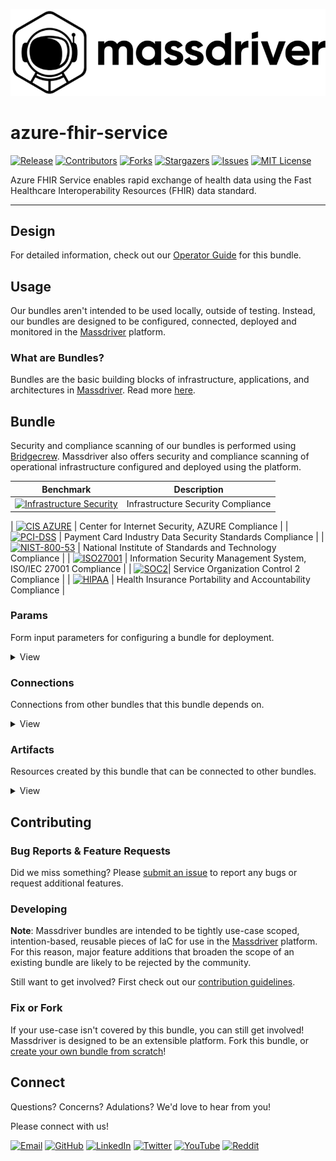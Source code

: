 [![Massdriver][logo]][website]

# azure-fhir-service

[![Release][release_shield]][release_url]
[![Contributors][contributors_shield]][contributors_url]
[![Forks][forks_shield]][forks_url]
[![Stargazers][stars_shield]][stars_url]
[![Issues][issues_shield]][issues_url]
[![MIT License][license_shield]][license_url]

Azure FHIR Service enables rapid exchange of health data using the Fast Healthcare Interoperability Resources (FHIR) data standard.

---

## Design

For detailed information, check out our [Operator Guide](operator.mdx) for this bundle.

## Usage

Our bundles aren't intended to be used locally, outside of testing. Instead, our bundles are designed to be configured, connected, deployed and monitored in the [Massdriver][website] platform.

### What are Bundles?

Bundles are the basic building blocks of infrastructure, applications, and architectures in [Massdriver][website]. Read more [here](https://docs.massdriver.cloud/concepts/bundles).

## Bundle

<!-- COMPLIANCE:START -->

Security and compliance scanning of our bundles is performed using [Bridgecrew](https://www.bridgecrew.cloud/). Massdriver also offers security and compliance scanning of operational infrastructure configured and deployed using the platform.

| Benchmark                                                                                                                                                                                                                                                       | Description                        |
| --------------------------------------------------------------------------------------------------------------------------------------------------------------------------------------------------------------------------------------------------------------- | ---------------------------------- |
| [![Infrastructure Security](https://www.bridgecrew.cloud/badges/github/massdriver-cloud/azure-fhir-service/general)](https://www.bridgecrew.cloud/link/badge?vcs=github&fullRepo=massdriver-cloud%2Fazure-fhir-service&benchmark=INFRASTRUCTURE+SECURITY) | Infrastructure Security Compliance |

| [![CIS AZURE](https://www.bridgecrew.cloud/badges/github/massdriver-cloud/azure-fhir-service/cis_azure)](https://www.bridgecrew.cloud/link/badge?vcs=github&fullRepo=massdriver-cloud%2Fazure-fhir-service&benchmark=CIS+AZURE+V1.1) | Center for Internet Security, AZURE Compliance |
| [![PCI-DSS](https://www.bridgecrew.cloud/badges/github/massdriver-cloud/azure-fhir-service/pci)](https://www.bridgecrew.cloud/link/badge?vcs=github&fullRepo=massdriver-cloud%2Fazure-fhir-service&benchmark=PCI-DSS+V3.2) | Payment Card Industry Data Security Standards Compliance |
| [![NIST-800-53](https://www.bridgecrew.cloud/badges/github/massdriver-cloud/azure-fhir-service/nist)](https://www.bridgecrew.cloud/link/badge?vcs=github&fullRepo=massdriver-cloud%2Fazure-fhir-service&benchmark=NIST-800-53) | National Institute of Standards and Technology Compliance |
| [![ISO27001](https://www.bridgecrew.cloud/badges/github/massdriver-cloud/azure-fhir-service/iso)](https://www.bridgecrew.cloud/link/badge?vcs=github&fullRepo=massdriver-cloud%2Fazure-fhir-service&benchmark=ISO27001) | Information Security Management System, ISO/IEC 27001 Compliance |
| [![SOC2](https://www.bridgecrew.cloud/badges/github/massdriver-cloud/azure-fhir-service/soc2)](https://www.bridgecrew.cloud/link/badge?vcs=github&fullRepo=massdriver-cloud%2Fazure-fhir-service&benchmark=SOC2)| Service Organization Control 2 Compliance |
| [![HIPAA](https://www.bridgecrew.cloud/badges/github/massdriver-cloud/azure-fhir-service/hipaa)](https://www.bridgecrew.cloud/link/badge?vcs=github&fullRepo=massdriver-cloud%2Fazure-fhir-service&benchmark=HIPAA) | Health Insurance Portability and Accountability Compliance |

<!-- COMPLIANCE:END -->

### Params

Form input parameters for configuring a bundle for deployment.

<details>
<summary>View</summary>

<!-- PARAMS:START -->
## Properties

- **`database`** *(object)*
  - **`allowed_origins`** *(array)*: Origins allowed to access the FHIR API.
    - **Items** *(string)*
  - **`region`** *(string)*: Region for the FHIR database. **Cannot be changed after deployment.**.
    - **One of**
      - Australia East
      - Canada Central
      - Central India
      - East US
      - East US 2
      - Korea Central
      - North Europe
      - West Europe
      - West US 2
      - West US 3
      - South Central US
      - Southeast Asia
      - Sweden Central
      - Switzerland North
      - UK South
- **`logging`** *(object)*
  - **`enable_logging`** *(boolean)*: Enable diagnostic logging of FHIR to be stored in a blob storage account. Default: `False`.
- **`monitoring`** *(object)*
  - **`mode`** *(string)*: Enable and customize Function App metric alarms. Default: `AUTOMATED`.
    - **One of**
      - Automated
      - Custom
      - Disabled
- **`registry`** *(array)*
  - **Items** *(object)*
    - **`image_name`** *(string)*: Image name to use in Azure Container Registry.
    - **`login_server`** *(string)*: FHIR Converter templates can be stored on Azure Container Registry as images to be used in the FHIR Server API. You can also remove the images you no longer need.
<!-- PARAMS:END -->

</details>

### Connections

Connections from other bundles that this bundle depends on.

<details>
<summary>View</summary>

<!-- CONNECTIONS:START -->
## Properties

- **`azure_service_principal`** *(object)*: . Cannot contain additional properties.
  - **`data`** *(object)*
    - **`client_id`** *(string)*: A valid UUID field.

      Examples:
      ```json
      "123xyz99-ab34-56cd-e7f8-456abc1q2w3e"
      ```

    - **`client_secret`** *(string)*
    - **`subscription_id`** *(string)*: A valid UUID field.

      Examples:
      ```json
      "123xyz99-ab34-56cd-e7f8-456abc1q2w3e"
      ```

    - **`tenant_id`** *(string)*: A valid UUID field.

      Examples:
      ```json
      "123xyz99-ab34-56cd-e7f8-456abc1q2w3e"
      ```

  - **`specs`** *(object)*
- **`azure_storage_account_data_lake`** *(object)*: . Cannot contain additional properties.
  - **`data`** *(object)*
    - **`infrastructure`** *(object)*
      - **`ari`** *(string)*: Azure Resource ID.

        Examples:
        ```json
        "/subscriptions/12345678-1234-1234-abcd-1234567890ab/resourceGroups/resource-group-name/providers/Microsoft.Network/virtualNetworks/network-name"
        ```

      - **`endpoint`** *(string)*: Azure Storage Account endpoint authentication. Cannot contain additional properties.

        Examples:
        ```json
        "https://storageaccount.blob.core.windows.net/"
        ```

        ```json
        "http://storageaccount.file.core.windows.net"
        ```

        ```json
        "abfs://filesystem.accountname.dfs.core.windows.net/"
        ```

        ```json
        "https://storageaccount.privatelink01.queue.core.windows.net/"
        ```

    - **`security`** *(object)*: Azure Security Configuration. Cannot contain additional properties.
      - **`iam`** *(object)*: IAM Roles And Scopes. Cannot contain additional properties.
        - **`^[a-z]+[a-z_]*[a-z]$`** *(object)*
          - **`role`**: Azure Role.

            Examples:
            ```json
            "Storage Blob Data Reader"
            ```

          - **`scope`** *(string)*: Azure IAM Scope.
  - **`specs`** *(object)*
    - **`azure`** *(object)*: .
      - **`region`** *(string)*: Select the Azure region you'd like to provision your resources in.
- **`azure_virtual_network`** *(object)*: . Cannot contain additional properties.
  - **`data`** *(object)*
    - **`infrastructure`** *(object)*
      - **`cidr`** *(string)*

        Examples:
        ```json
        "10.100.0.0/16"
        ```

        ```json
        "192.24.12.0/22"
        ```

      - **`default_subnet_id`** *(string)*: Azure Resource ID.

        Examples:
        ```json
        "/subscriptions/12345678-1234-1234-abcd-1234567890ab/resourceGroups/resource-group-name/providers/Microsoft.Network/virtualNetworks/network-name"
        ```

      - **`id`** *(string)*: Azure Resource ID.

        Examples:
        ```json
        "/subscriptions/12345678-1234-1234-abcd-1234567890ab/resourceGroups/resource-group-name/providers/Microsoft.Network/virtualNetworks/network-name"
        ```

  - **`specs`** *(object)*
    - **`azure`** *(object)*: .
      - **`region`** *(string)*: Select the Azure region you'd like to provision your resources in.
<!-- CONNECTIONS:END -->

</details>

### Artifacts

Resources created by this bundle that can be connected to other bundles.

<details>
<summary>View</summary>

<!-- ARTIFACTS:START -->
## Properties

- **`azure_fhir_service`** *(object)*: Azure FHIR Service authentication APIs. Cannot contain additional properties.
  - **`data`** *(object)*
    - **`authentication`**: FHIR authentication for API. Cannot contain additional properties.
      - **`audience`** *(string)*: An HTTPS endpoint URL.

        Examples:
        ```json
        "https://example.com/some/path"
        ```

        ```json
        "https://massdriver.cloud"
        ```

      - **`authority`** *(string)*: An HTTPS endpoint URL.

        Examples:
        ```json
        "https://example.com/some/path"
        ```

        ```json
        "https://massdriver.cloud"
        ```

    - **`infrastructure`** *(object)*: Minimal Azure Infrastructure Config. Cannot contain additional properties.
      - **`ari`** *(string)*: Azure Resource ID.

        Examples:
        ```json
        "/subscriptions/12345678-1234-1234-abcd-1234567890ab/resourceGroups/resource-group-name/providers/Microsoft.Network/virtualNetworks/network-name"
        ```

    - **`security`** *(object)*: Azure Security Configuration. Cannot contain additional properties.
      - **`iam`** *(object)*: IAM Roles And Scopes. Cannot contain additional properties.
        - **`^[a-z]+[a-z_]*[a-z]$`** *(object)*
          - **`role`**: Azure Role.

            Examples:
            ```json
            "Storage Blob Data Reader"
            ```

          - **`scope`** *(string)*: Azure IAM Scope.
  - **`specs`** *(object)*
    - **`azure`** *(object)*: .
      - **`region`** *(string)*: Select the Azure region you'd like to provision your resources in.
<!-- ARTIFACTS:END -->

</details>

## Contributing

<!-- CONTRIBUTING:START -->

### Bug Reports & Feature Requests

Did we miss something? Please [submit an issue](https://github.com/massdriver-cloud/azure-fhir-service/issues) to report any bugs or request additional features.

### Developing

**Note**: Massdriver bundles are intended to be tightly use-case scoped, intention-based, reusable pieces of IaC for use in the [Massdriver][website] platform. For this reason, major feature additions that broaden the scope of an existing bundle are likely to be rejected by the community.

Still want to get involved? First check out our [contribution guidelines](https://docs.massdriver.cloud/bundles/contributing).

### Fix or Fork

If your use-case isn't covered by this bundle, you can still get involved! Massdriver is designed to be an extensible platform. Fork this bundle, or [create your own bundle from scratch](https://docs.massdriver.cloud/bundles/development)!

<!-- CONTRIBUTING:END -->

## Connect

<!-- CONNECT:START -->

Questions? Concerns? Adulations? We'd love to hear from you!

Please connect with us!

[![Email][email_shield]][email_url]
[![GitHub][github_shield]][github_url]
[![LinkedIn][linkedin_shield]][linkedin_url]
[![Twitter][twitter_shield]][twitter_url]
[![YouTube][youtube_shield]][youtube_url]
[![Reddit][reddit_shield]][reddit_url]

<!-- markdownlint-disable -->

[logo]: https://raw.githubusercontent.com/massdriver-cloud/docs/main/static/img/logo-with-logotype-horizontal-400x110.svg

[docs]: https://docs.massdriver.cloud/?utm_source=github&utm_medium=readme&utm_campaign=azure-fhir-service&utm_content=docs
[website]: https://www.massdriver.cloud/?utm_source=github&utm_medium=readme&utm_campaign=azure-fhir-service&utm_content=website
[github]: https://github.com/massdriver-cloud?utm_source=github&utm_medium=readme&utm_campaign=azure-fhir-service&utm_content=github
[slack]: https://massdriverworkspace.slack.com/?utm_source=github&utm_medium=readme&utm_campaign=azure-fhir-service&utm_content=slack
[linkedin]: https://www.linkedin.com/company/massdriver/?utm_source=github&utm_medium=readme&utm_campaign=azure-fhir-service&utm_content=linkedin

[contributors_shield]: https://img.shields.io/github/contributors/massdriver-cloud/azure-fhir-service.svg?style=for-the-badge
[contributors_url]: https://github.com/massdriver-cloud/azure-fhir-service/graphs/contributors
[forks_shield]: https://img.shields.io/github/forks/massdriver-cloud/azure-fhir-service.svg?style=for-the-badge
[forks_url]: https://github.com/massdriver-cloud/azure-fhir-service/network/members
[stars_shield]: https://img.shields.io/github/stars/massdriver-cloud/azure-fhir-service.svg?style=for-the-badge
[stars_url]: https://github.com/massdriver-cloud/azure-fhir-service/stargazers
[issues_shield]: https://img.shields.io/github/issues/massdriver-cloud/azure-fhir-service.svg?style=for-the-badge
[issues_url]: https://github.com/massdriver-cloud/azure-fhir-service/issues
[release_url]: https://github.com/massdriver-cloud/azure-fhir-service/releases/latest
[release_shield]: https://img.shields.io/github/release/massdriver-cloud/azure-fhir-service.svg?style=for-the-badge
[license_shield]: https://img.shields.io/github/license/massdriver-cloud/azure-fhir-service.svg?style=for-the-badge
[license_url]: https://github.com/massdriver-cloud/azure-fhir-service/blob/main/LICENSE

[email_url]: mailto:support@massdriver.cloud
[email_shield]: https://img.shields.io/badge/email-Massdriver-black.svg?style=for-the-badge&logo=mail.ru&color=000000
[github_url]: mailto:support@massdriver.cloud
[github_shield]: https://img.shields.io/badge/follow-Github-black.svg?style=for-the-badge&logo=github&color=181717
[linkedin_url]: https://linkedin.com/in/massdriver-cloud
[linkedin_shield]: https://img.shields.io/badge/follow-LinkedIn-black.svg?style=for-the-badge&logo=linkedin&color=0A66C2

[twitter_url]: https://twitter.com/massdriver?utm_source=github&utm_medium=readme&utm_campaign=azure-fhir-service&utm_content=twitter
[twitter_shield]: https://img.shields.io/badge/follow-Twitter-black.svg?style=for-the-badge&logo=twitter&color=1DA1F2
[discourse_url]: https://community.massdriver.cloud?utm_source=github&utm_medium=readme&utm_campaign=azure-fhir-service&utm_content=discourse
[discourse_shield]: https://img.shields.io/badge/join-Discourse-black.svg?style=for-the-badge&logo=discourse&color=000000
[youtube_url]: https://www.youtube.com/channel/UCfj8P7MJcdlem2DJpvymtaQ
[youtube_shield]: https://img.shields.io/badge/subscribe-Youtube-black.svg?style=for-the-badge&logo=youtube&color=FF0000
[reddit_url]: https://www.reddit.com/r/massdriver
[reddit_shield]: https://img.shields.io/badge/subscribe-Reddit-black.svg?style=for-the-badge&logo=reddit&color=FF4500

<!-- markdownlint-restore -->

<!-- CONNECT:END -->

